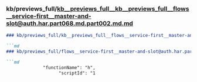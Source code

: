 ### kb/previews_full/kb__previews_full__kb__previews_full__flows__service-first__master-and-slot@auth.har.part068.md.part002.md.md

```md
### kb/previews_full/kb__previews_full__flows__service-first__master-and-slot@auth.har.part068.md.part002.md

```md
### kb/previews_full/flows__service-first__master-and-slot@auth.har.part068.md (part 002)

```md
              "functionName": "h",
                    "scriptId": "1
```

```

```

```
